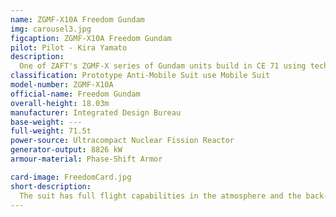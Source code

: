```yaml
---
name: ZGMF-X10A Freedom Gundam
img: carousel3.jpg
figcaption: ZGMF-X10A Freedom Gundam
pilot: Pilot - Kira Yamato
description:
  One of ZAFT's ZGMF-X series of Gundam units build in CE 71 using technology derived from the four captured Alliance's Gundam, the Freedom Gundam has Phase Shift Armor and its armaments include CIWS guns, beam sabers, shield, plasma beam cannons, railguns, and a beam rifle. When the latter three weapons are used simultaneously, the Freedom is said to be in 'Full Burst Mode'.
classification: Prototype Anti-Mobile Suit use Mobile Suit
model-number: ZGMF-X10A
official-name: Freedom Gundam
overall-height: 18.03m
manufacturer: Integrated Design Bureau
base-weight: ---
full-weight: 71.5t
power-source: Ultracompact Nuclear Fission Reactor
generator-output: 8826 kW
armour-material: Phase-Shift Armor

card-image: FreedomCard.jpg
short-description:
  The suit has full flight capabilities in the atmosphere and the back-mounted wings can be deployed in "High Mobility Aerial Tactics (HiMAT) Mode" to enhance its mobility in the atmosphere or in space.
---
```

